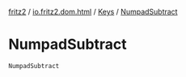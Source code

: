 [fritz2](../../index.md) / [io.fritz2.dom.html](../index.md) / [Keys](index.md) / [NumpadSubtract](./-numpad-subtract.md)

# NumpadSubtract

`NumpadSubtract`